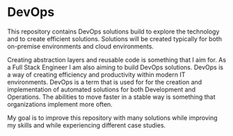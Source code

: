 # DevOps

This repository contains DevOps solutions build to explore the technology and to create efficient solutions.
Solutions will be created typically for both on-premise environments and cloud environments.

Creating abstraction layers and reusable code is something that I aim for. As a Full Stack Engineer I am also aiming to build DevOps solutions.
DevOps is a way of creating efficiency and productivity within modern IT environments. DevOps is a term that is used for for the creation and implementation of automated solutions for both Development and Operations.
The abilities to move faster in a stable way is something that organizations implement more often.

My goal is to improve this repository with many solutions while improving my skills and while experiencing different case studies.
